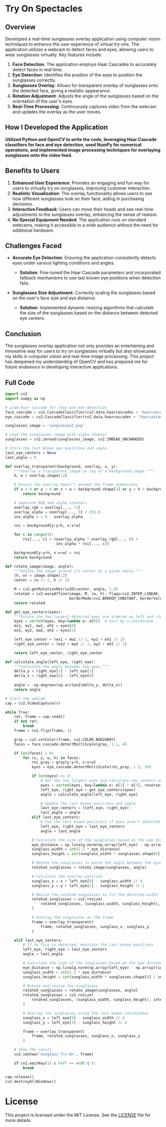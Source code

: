 # Try On Spectacles

## Overview
Developed a real-time sunglasses overlay application using computer vision techniques to enhance the user experience of virtual try-ons. The application utilizes a webcam to detect faces and eyes, allowing users to wear sunglasses virtually. Key features include:

1. **Face Detection**: The application employs Haar Cascades to accurately detect faces in real time.
2. **Eye Detection**: Identifies the position of the eyes to position the sunglasses correctly.
3. **Sunglasses Overlay**: Allows for transparent overlay of sunglasses onto the detected face, giving a realistic appearance.
4. **Rotation Adjustment**: Adjusts the angle of the sunglasses based on the orientation of the user's eyes.
5. **Real-Time Processing**: Continuously captures video from the webcam and updates the overlay as the user moves.

## How I Developed the Application
**Utilized Python and OpenCV to write the code, leveraging Haar Cascade classifiers for face and eye detection, used NumPy for numerical operations, and implemented image processing techniques for overlaying sunglasses onto the video feed.**

## Benefits to Users
1. **Enhanced User Experience**: Provides an engaging and fun way for users to virtually try on sunglasses, improving customer interaction.
2. **Realistic Visualization**: The overlay functionality allows users to see how different sunglasses look on their face, aiding in purchasing decisions.
3. **Interactive Feedback**: Users can move their heads and see real-time adjustments to the sunglasses overlay, enhancing the sense of realism.
4. **No Special Equipment Needed**: The application runs on standard webcams, making it accessible to a wide audience without the need for additional hardware.

## Challenges Faced
- **Accurate Eye Detection**: Ensuring the application consistently detects eyes under various lighting conditions and angles.
  - **Solution**: Fine-tuned the Haar Cascade parameters and incorporated fallback mechanisms to use last known eye positions when detection fails.

- **Sunglasses Size Adjustment**: Correctly scaling the sunglasses based on the user's face size and eye distance.
  - **Solution**: Implemented dynamic resizing algorithms that calculate the size of the sunglasses based on the distance between detected eye centers.

## Conclusion
The sunglasses overlay application not only provides an entertaining and innovative way for users to try on sunglasses virtually but also showcases my skills in computer vision and real-time image processing. This project has deepened my understanding of OpenCV and has prepared me for future endeavors in developing interactive applications.

## Full Code
```python
import cv2
import numpy as np

# Load Haar Cascade for face and eye detection
face_cascade = cv2.CascadeClassifier(cv2.data.haarcascades + 'haarcascade_frontalface_default.xml')
eye_cascade = cv2.CascadeClassifier(cv2.data.haarcascades + 'haarcascade_eye.xml')

sunglasses_image = 'sunglasses2.png'

# Load the sunglasses image with alpha channel
sunglasses = cv2.imread(sunglasses_image, cv2.IMREAD_UNCHANGED)

# Store the last known eye positions and angle
last_eye_centers = None
last_angle = 0

def overlay_transparent(background, overlay, x, y):
    """Overlay a transparent image on top of a background image."""
    h, w = overlay.shape[:2]

    # Ensure the overlay doesn't exceed the frame dimensions
    if x < 0 or y < 0 or x + w > background.shape[1] or y + h > background.shape[0]:
        return background

    # Separate RGB and alpha channels
    overlay_rgb = overlay[..., :3]
    overlay_alpha = overlay[..., 3] / 255.0
    inv_alpha = 1.0 - overlay_alpha

    roi = background[y:y+h, x:x+w]

    for c in range(3):
        roi[..., c] = (overlay_alpha * overlay_rgb[..., c] +
                       inv_alpha * roi[..., c])

    background[y:y+h, x:x+w] = roi
    return background

def rotate_image(image, angle):
    """Rotate the image around its center by a given angle."""
    (h, w) = image.shape[:2]
    center = (w // 2, h // 2)

    M = cv2.getRotationMatrix2D(center, angle, 1.0)
    rotated = cv2.warpAffine(image, M, (w, h), flags=cv2.INTER_LINEAR, 
                             borderMode=cv2.BORDER_CONSTANT, borderValue=(0, 0, 0, 0))
    return rotated

def get_eye_centers(eyes):
    """Ensure the two largest detected eyes are ordered as left and right."""
    eyes = sorted(eyes, key=lambda e: e[0])  # Sort by x-coordinate
    ex1, ey1, ew1, eh1 = eyes[0]
    ex2, ey2, ew2, eh2 = eyes[1]

    left_eye_center = (ex1 + ew1 // 2, ey1 + eh1 // 2)
    right_eye_center = (ex2 + ew2 // 2, ey2 + eh2 // 2)

    return left_eye_center, right_eye_center

def calculate_angle(left_eye, right_eye):
    """Calculate the angle between the eyes."""
    delta_y = right_eye[1] - left_eye[1]
    delta_x = right_eye[0] - left_eye[0]
    
    angle = -np.degrees(np.arctan2(delta_y, delta_x))
    return angle

# Start the webcam
cap = cv2.VideoCapture(0)

while True:
    ret, frame = cap.read()
    if not ret:
        break
    frame = cv2.flip(frame, 1)

    gray = cv2.cvtColor(frame, cv2.COLOR_BGR2GRAY)
    faces = face_cascade.detectMultiScale(gray, 1.1, 4)

    if len(faces) > 0:
        for (x, y, w, h) in faces:
            roi_gray = gray[y:y+h, x:x+w]
            eyes = eye_cascade.detectMultiScale(roi_gray, 1.1, 10)

            if len(eyes) >= 2:
                # Get the two largest eyes and calculate new centers and angle
                eyes = sorted(eyes, key=lambda e: e[2] * e[3], reverse=True)[:2]
                left_eye, right_eye = get_eye_centers(eyes)
                angle = calculate_angle(left_eye, right_eye)

                # Update the last known positions and angle
                last_eye_centers = (left_eye, right_eye)
                last_angle = angle
            elif last_eye_centers:
                # Use the last known positions if eyes aren't detected
                left_eye, right_eye = last_eye_centers
                angle = last_angle

            # Calculate the size of the sunglasses based on the eye distance
            eye_distance = np.linalg.norm(np.array(left_eye) - np.array(right_eye))
            sunglass_width = int(2.2 * eye_distance)
            sunglass_height = int(sunglass_width * sunglasses.shape[0] / sunglasses.shape[1])

            # Rotate the sunglasses to match the angle between the eyes
            rotated_sunglasses = rotate_image(sunglasses, angle)

            # Calculate the overlay position
            sunglass_x = x + left_eye[0] - sunglass_width // 4
            sunglass_y = y + left_eye[1] - sunglass_height // 2

            # Resize the rotated sunglasses to fit the detected width
            rotated_sunglasses = cv2.resize(
                rotated_sunglasses, (sunglass_width, sunglass_height), interpolation=cv2.INTER_AREA
            )

            # Overlay the sunglasses on the frame
            frame = overlay_transparent(
                frame, rotated_sunglasses, sunglass_x, sunglass_y
            )

    elif last_eye_centers:
        # If no face is detected, maintain the last known positions
        left_eye, right_eye = last_eye_centers
        angle = last_angle

        # Calculate the size of the sunglasses based on the eye distance
        eye_distance = np.linalg.norm(np.array(left_eye) - np.array(right_eye))
        sunglass_width = int(2.2 * eye_distance)
        sunglass_height = int(sunglass_width * sunglasses.shape[0] / sunglasses.shape[1])

        # Rotate and resize the sunglasses
        rotated_sunglasses = rotate_image(sunglasses, angle)
        rotated_sunglasses = cv2.resize(
            rotated_sunglasses, (sunglass_width, sunglass_height), interpolation=cv2.INTER_AREA
        )

        # Overlay the sunglasses using the last known coordinates
        sunglass_x = left_eye[0] - sunglass_width // 4
        sunglass_y = left_eye[1] - sunglass_height // 2

        frame = overlay_transparent(
            frame, rotated_sunglasses, sunglass_x, sunglass_y
        )

    # Show the result
    cv2.imshow('Sunglass Try-On', frame)

    if cv2.waitKey(1) & 0xFF == ord('q'):
        break

cap.release()
cv2.destroyAllWindows()
```

# License
This project is licensed under the MIT License. See the [LICENSE](LICENSE) file for more details.
